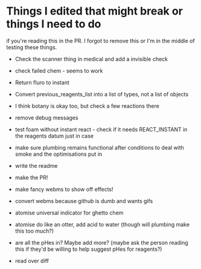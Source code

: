 # Things I edited that might break or things I need to do

if you're reading this in the PR. I forgot to remove this or I'm in the middle of testing these things.

- Check the scanner thing in medical and add a invisible check
- check failed chem - seems to work
- Return fluro to instant
- Convert previous_reagents_list into a list of types, not a list of objects

- I think botany is okay too, but check a few reactions there

- remove debug messages
- test foam without instant react - check if it needs REACT_INSTANT in the reagents datum just in case
- make sure plumbing remains functional after conditions to deal with smoke and the optimisations put in

- write the readme
- make the PR!
- make fancy webms to show off effects!
- convert webms because github is dumb and wants gifs

- atomise universal indicator for ghetto chem
- atomise do like an otter, add acid to water (though will plumbing make this too much?)
- are all the pHes in? Maybe add more? (maybe ask the person reading this if they'd be willing to help suggest pHes for reagents?)
- read over diff